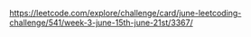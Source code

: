 https://leetcode.com/explore/challenge/card/june-leetcoding-challenge/541/week-3-june-15th-june-21st/3367/